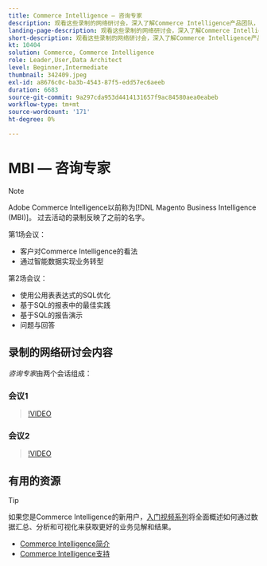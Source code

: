 ```yaml
---
title: Commerce Intelligence — 咨询专家
description: 观看这些录制的网络研讨会，深入了解Commerce Intelligence产品团队，包括通过智能数据实现业务转型。
landing-page-description: 观看这些录制的网络研讨会，深入了解Commerce Intelligence产品团队，包括通过智能数据实现业务转型。
short-description: 观看这些录制的网络研讨会，深入了解Commerce Intelligence产品团队，包括通过智能数据实现业务转型。
kt: 10404
solution: Commerce, Commerce Intelligence
role: Leader,User,Data Architect
level: Beginner,Intermediate
thumbnail: 342409.jpeg
exl-id: a8676c0c-ba3b-4543-87f5-edd57ec6aeeb
duration: 6683
source-git-commit: 9a297cda953d4414131657f9ac84580aea0eabeb
workflow-type: tm+mt
source-wordcount: '171'
ht-degree: 0%

---
```


# MBI — 咨询专家

>[!NOTE]
>
>Adobe Commerce Intelligence以前称为[!DNL Magento Business Intelligence (MBI)]。 过去活动的录制反映了之前的名字。

第1场会议：

- 客户对Commerce Intelligence的看法
- 通过智能数据实现业务转型

第2场会议：

- 使用公用表表达式的SQL优化
- 基于SQL的报表中的最佳实践
- 基于SQL的报告演示
- 问题与回答

## 录制的网络研讨会内容

_咨询专家_&#x200B;由两个会话组成：

### 会议1

>[!VIDEO](https://video.tv.adobe.com/v/342409?quality=12&learn=on)

### 会议2

>[!VIDEO](https://video.tv.adobe.com/v/342410?quality=12&learn=on)

## 有用的资源

>[!TIP]
>
>如果您是Commerce Intelligence的新用户，[入门视频系列](https://experienceleague.adobe.com/docs/commerce-learn/tutorials/mbi/introduction/1-overview.html?lang=zh-Hans)将全面概述如何通过数据汇总、分析和可视化来获取更好的业务见解和结果。

- [Commerce Intelligence简介](https://experienceleague.adobe.com/docs/commerce-business-intelligence/mbi/getting-started.html?lang=zh-Hans)
- [Commerce Intelligence支持](https://experienceleague.adobe.com/docs/commerce-knowledge-base/kb/troubleshooting/miscellaneous/mbi-service-policies.html?lang=zh-Hans)
